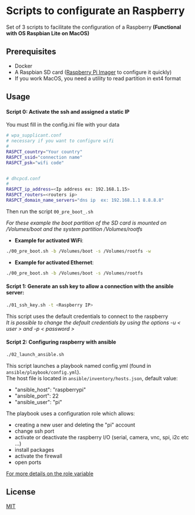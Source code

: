# Scripts to configurate an Raspberry

Set of 3 scripts to facilitate the configuration of a Raspberry
**(Functional with OS Raspbian Lite on MacOS)**

## Prerequisites

 * Docker
 * A Raspbian SD card ([Raspberry Pi Imager](https://www.raspberrypi.org/downloads/) to configure it quickly)
 * If you work MacOS, you need a utility to read partition in ext4 format 

## Usage

#### Script 0: Activate the ssh and assigned a static IP

You must fill in the config.ini file with your data
```bash
# wpa_supplicant.conf
# necessary if you want to configure wifi
#
RASPCT_country="Your country"
RASPCT_ssid="connection name"
RASPCT_psk="wifi code"


# dhcpcd.conf
#
RASPCT_ip_address=<Ip address ex: 192.168.1.15>
RASPCT_routers=<routers ip>
RASPCT_domain_name_servers="dns ip  ex: 192.168.1.1 8.8.8.8"
```

Then run the script `00_pre_boot_.sh`  
  
    
*For these example the boot partition of the SD card is mounted on /Volumes/boot and the system partition /Volumes/rootfs*
* __Example for activated WiFi__: 
``` bash
./00_pre_boot.sh -b /Volumes/boot -s /Volumes/rootfs -w 
```
* __Example for activated Ethernet__:
``` bash
./00_pre_boot.sh -b /Volumes/boot -s /Volumes/rootfs 
```


#### Script 1: Generate an ssh key to allow a connection with the ansible server:
```bash
./01_ssh_key.sh -t <Raspberry IP>
```
This script uses the default credentials to connect to the raspberry  
*It is possible to change the  default credentials by using the options -u < user > and -p < password >*

#### Script 2: Configuring raspberry with ansible

```bash
./02_launch_ansible.sh
```
This script launches a playbook named config.yml (found in `ansible/playbook/config.yml`).  
The host file is located in `ansible/inventory/hosts.json`, default value:
- "ansible_host": "raspberrypi"
- "ansible_port": 22
- "ansible_user": "pi"

The playbook uses a configuration role which allows:
- creating a new user and deleting the "pi" account
- change ssh port
- activate or deactivate the raspberry I/O (serial, camera, vnc, spi, i2c etc ...)
- install packages
- activate the firewall
- open ports

[For more details on the role variable](https://galaxy.ansible.com/ui/standalone/roles/m0by314/ansible_raspberry_pi_config/)

## License
[MIT](https://choosealicense.com/licenses/mit/)
